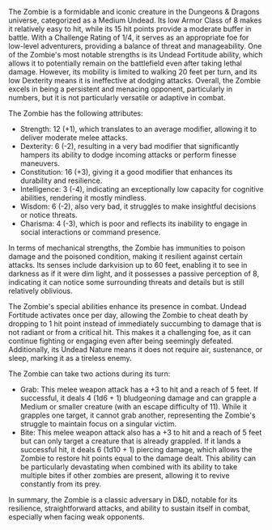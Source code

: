 The Zombie is a formidable and iconic creature in the Dungeons & Dragons universe, categorized as a Medium Undead. Its low Armor Class of 8 makes it relatively easy to hit, while its 15 hit points provide a moderate buffer in battle. With a Challenge Rating of 1/4, it serves as an appropriate foe for low-level adventurers, providing a balance of threat and manageability. One of the Zombie's most notable strengths is its Undead Fortitude ability, which allows it to potentially remain on the battlefield even after taking lethal damage. However, its mobility is limited to walking 20 feet per turn, and its low Dexterity means it is ineffective at dodging attacks. Overall, the Zombie excels in being a persistent and menacing opponent, particularly in numbers, but it is not particularly versatile or adaptive in combat.

The Zombie has the following attributes: 
- Strength: 12 (+1), which translates to an average modifier, allowing it to deliver moderate melee attacks. 
- Dexterity: 6 (-2), resulting in a very bad modifier that significantly hampers its ability to dodge incoming attacks or perform finesse maneuvers. 
- Constitution: 16 (+3), giving it a good modifier that enhances its durability and resilience. 
- Intelligence: 3 (-4), indicating an exceptionally low capacity for cognitive abilities, rendering it mostly mindless. 
- Wisdom: 6 (-2), also very bad, it struggles to make insightful decisions or notice threats. 
- Charisma: 4 (-3), which is poor and reflects its inability to engage in social interactions or command presence.

In terms of mechanical strengths, the Zombie has immunities to poison damage and the poisoned condition, making it resilient against certain attacks. Its senses include darkvision up to 60 feet, enabling it to see in darkness as if it were dim light, and it possesses a passive perception of 8, indicating it can notice some surrounding threats and details but is still relatively oblivious.

The Zombie's special abilities enhance its presence in combat. Undead Fortitude activates once per day, allowing the Zombie to cheat death by dropping to 1 hit point instead of immediately succumbing to damage that is not radiant or from a critical hit. This makes it a challenging foe, as it can continue fighting or engaging even after being seemingly defeated. Additionally, its Undead Nature means it does not require air, sustenance, or sleep, marking it as a tireless enemy.

The Zombie can take two actions during its turn:
- Grab: This melee weapon attack has a +3 to hit and a reach of 5 feet. If successful, it deals 4 (1d6 + 1) bludgeoning damage and can grapple a Medium or smaller creature (with an escape difficulty of 11). While it grapples one target, it cannot grab another, representing the Zombie's struggle to maintain focus on a singular victim.
- Bite: This melee weapon attack also has a +3 to hit and a reach of 5 feet but can only target a creature that is already grappled. If it lands a successful hit, it deals 6 (1d10 + 1) piercing damage, which allows the Zombie to restore hit points equal to the damage dealt. This ability can be particularly devastating when combined with its ability to take multiple bites if other zombies are present, allowing it to revive constantly from its prey.

In summary, the Zombie is a classic adversary in D&D, notable for its resilience, straightforward attacks, and ability to sustain itself in combat, especially when facing weak opponents.